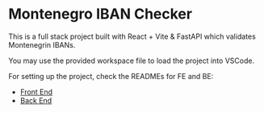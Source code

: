 # Montenegro IBAN Checker

This is a full stack project built with React + Vite & FastAPI which validates Montenegrin IBANs.

You may use the provided workspace file to load the project into VSCode.

For setting up the project, check the READMEs for FE and BE:
* [Front End](./iban-checker-ui/README.md)
* [Back End](./iban-checker-api/README.md)